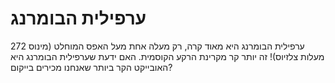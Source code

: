 # ערפילית הבומרנג

ערפילית הבומרנג היא מאוד קרה, רק מעלה אחת מעל האפס המוחלט (מינוס 272 מעלות
צלזיוס)! זה יותר קר מקרינת הרקע הקוסמית. האם ידעת שערפילית הבומרנג היא האובייקט
הקר ביותר שאנחנו מכירים בייקום?
